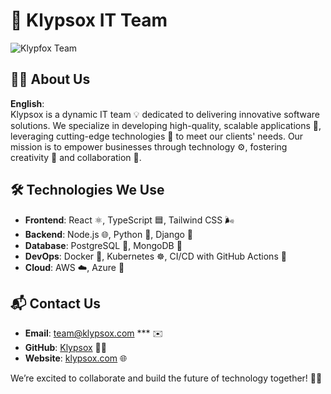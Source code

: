# 🚀 Klypsox IT Team

![Klypfox Team](https://i.postimg.cc/MHRrwX7T/image-4.jpg)

## 👨‍💻 About Us
**English**:  
Klypsox is a dynamic IT team 💡 dedicated to delivering innovative software solutions. We specialize in developing high-quality, scalable applications 📱, leveraging cutting-edge technologies 🧠 to meet our clients' needs. Our mission is to empower businesses through technology ⚙️, fostering creativity 🎨 and collaboration 🤝.

## 🛠️ Technologies We Use
- **Frontend**: React ⚛️, TypeScript 🟦, Tailwind CSS 🌬️
- **Backend**: Node.js 🌐, Python 🐍, Django 🎯
- **Database**: PostgreSQL 🐘, MongoDB 🍃
- **DevOps**: Docker 🐳, Kubernetes ☸️, CI/CD with GitHub Actions 🔁
- **Cloud**: AWS ☁️, Azure 🔷

## 📬 Contact Us
- **Email**: team@klypsox.com *** ✉️ 
- **GitHub**: [Klypsox](https://github.com/klypsox) 🧑‍💻
- **Website**: [klypsox.com](https://about-klypsox.netlify.app) 🌐
 
We’re excited to collaborate and build the future of technology together! 🚀🤖
